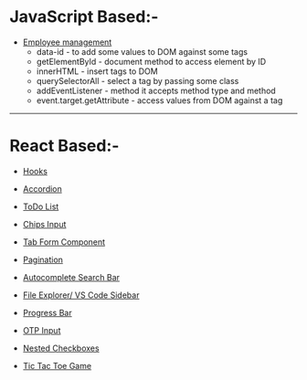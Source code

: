# JavaScript Based:-

- [Employee management](https://codesandbox.io/p/sandbox/employee-management-5n37xx)
    - data-id - to add some values to DOM against some tags
    - getElementById - document method to access element by ID
    - innerHTML - insert tags to DOM
    - querySelectorAll - select a tag by passing some class
    - addEventListener - method it accepts method type and method
    - event.target.getAttribute - access values from DOM against a tag

---

# React Based:-

- [Hooks](https://codesandbox.io/p/sandbox/hooks-vj2tft)

- [Accordion](https://codesandbox.io/p/sandbox/accordion-l9q2g8)

- [ToDo List](https://codesandbox.io/p/sandbox/todo-list-kt6r49)

- [Chips Input](https://codesandbox.io/p/sandbox/chips-input-7gqj83)

- [Tab Form Component](https://codesandbox.io/p/sandbox/tab-form-component-y85c7d)

- [Pagination](https://codesandbox.io/p/sandbox/pagination-ppfvj8)

- [Autocomplete Search Bar]()

- [File Explorer/ VS Code Sidebar]()

- [Progress Bar](https://codesandbox.io/p/sandbox/progress-bar-xkhppz)

- [OTP Input]()

- [Nested Checkboxes ]()

- [Tic Tac Toe Game]()